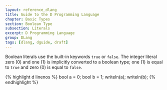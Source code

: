 ```yaml
---
layout: reference_dlang
title: Guide to the D Programming Language
chapter: Basic Types
section: Boolean Type
subsection: Literals
excerpt: D Programming Language
group: DLang
tags: [dlang, dguide, draft]
---
```


Boolean literals use the built-in keywords `true` or `false`.
The integer literal zero (0) and one (1) is implicitly converted to a boolean type; one (1) is equal to `true` and zero (0) is equal to `false`.

{% highlight d linenos %}
bool a = 0;
bool b = 1;
writeln(a);
writeln(b);
{% endhighlight %}
